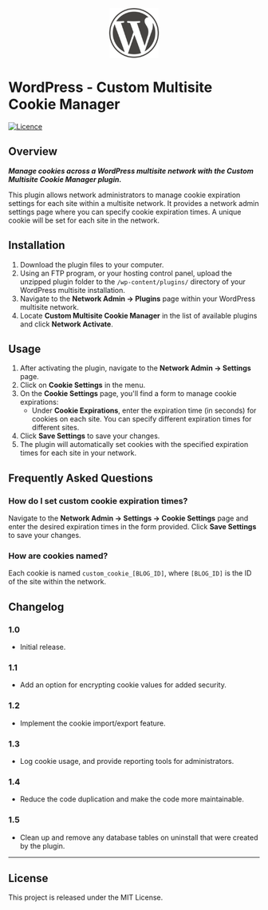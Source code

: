 <p align="center"><a href="https://laravel.com" target="_blank"><img src="https://raw.githubusercontent.com/github/explore/80688e429a7d4ef2fca1e82350fe8e3517d3494d/topics/wordpress/wordpress.png" width="100" alt="Laravel Logo"></a></p>

# WordPress - Custom Multisite Cookie Manager

[![Licence](https://img.shields.io/github/license/Ileriayo/markdown-badges?style=for-the-badge)](./LICENSE)

## Overview

**_Manage cookies across a WordPress multisite network with the Custom Multisite Cookie Manager plugin._**

This plugin allows network administrators to manage cookie expiration settings for each site within a multisite network. It provides a network admin settings page where you can specify cookie expiration times. A unique cookie will be set for each site in the network.

## Installation

1. Download the plugin files to your computer.
2. Using an FTP program, or your hosting control panel, upload the unzipped plugin folder to the `/wp-content/plugins/` directory of your WordPress multisite installation.
3. Navigate to the **Network Admin -> Plugins** page within your WordPress multisite network.
4. Locate **Custom Multisite Cookie Manager** in the list of available plugins and click **Network Activate**.

## Usage

1. After activating the plugin, navigate to the **Network Admin -> Settings** page.
2. Click on **Cookie Settings** in the menu.
3. On the **Cookie Settings** page, you'll find a form to manage cookie expirations:
   - Under **Cookie Expirations**, enter the expiration time (in seconds) for cookies on each site. You can specify different expiration times for different sites.
4. Click **Save Settings** to save your changes.
5. The plugin will automatically set cookies with the specified expiration times for each site in your network.

## Frequently Asked Questions

### How do I set custom cookie expiration times?

Navigate to the **Network Admin -> Settings -> Cookie Settings** page and enter the desired expiration times in the form provided. Click **Save Settings** to save your changes.

### How are cookies named?

Each cookie is named `custom_cookie_[BLOG_ID]`, where `[BLOG_ID]` is the ID of the site within the network.

## Changelog

### 1.0
- Initial release.

### 1.1
- Add an option for encrypting cookie values for added security.

### 1.2
- Implement the cookie import/export feature.

### 1.3
- Log cookie usage, and provide reporting tools for administrators.

### 1.4
- Reduce the code duplication and make the code more maintainable.

### 1.5
- Clean up and remove any database tables on uninstall that were created by the plugin. 
---

## License

This project is released under the MIT License.
